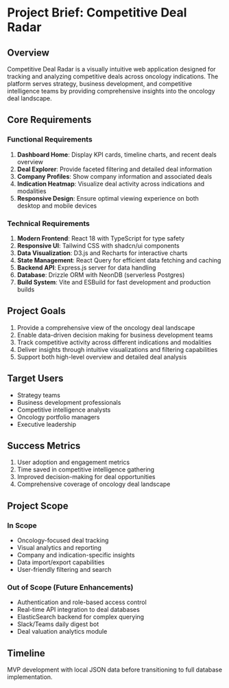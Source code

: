 # Project Brief: Competitive Deal Radar

## Overview
Competitive Deal Radar is a visually intuitive web application designed for tracking and analyzing competitive deals across oncology indications. The platform serves strategy, business development, and competitive intelligence teams by providing comprehensive insights into the oncology deal landscape.

## Core Requirements

### Functional Requirements
1. **Dashboard Home**: Display KPI cards, timeline charts, and recent deals overview
2. **Deal Explorer**: Provide faceted filtering and detailed deal information
3. **Company Profiles**: Show company information and associated deals
4. **Indication Heatmap**: Visualize deal activity across indications and modalities
5. **Responsive Design**: Ensure optimal viewing experience on both desktop and mobile devices

### Technical Requirements
1. **Modern Frontend**: React 18 with TypeScript for type safety
2. **Responsive UI**: Tailwind CSS with shadcn/ui components
3. **Data Visualization**: D3.js and Recharts for interactive charts
4. **State Management**: React Query for efficient data fetching and caching
5. **Backend API**: Express.js server for data handling
6. **Database**: Drizzle ORM with NeonDB (serverless Postgres)
7. **Build System**: Vite and ESBuild for fast development and production builds

## Project Goals
1. Provide a comprehensive view of the oncology deal landscape
2. Enable data-driven decision making for business development teams
3. Track competitive activity across different indications and modalities
4. Deliver insights through intuitive visualizations and filtering capabilities
5. Support both high-level overview and detailed deal analysis

## Target Users
- Strategy teams
- Business development professionals
- Competitive intelligence analysts
- Oncology portfolio managers
- Executive leadership

## Success Metrics
1. User adoption and engagement metrics
2. Time saved in competitive intelligence gathering
3. Improved decision-making for deal opportunities
4. Comprehensive coverage of oncology deal landscape

## Project Scope
### In Scope
- Oncology-focused deal tracking
- Visual analytics and reporting
- Company and indication-specific insights
- Data import/export capabilities
- User-friendly filtering and search

### Out of Scope (Future Enhancements)
- Authentication and role-based access control
- Real-time API integration to deal databases
- ElasticSearch backend for complex querying
- Slack/Teams daily digest bot
- Deal valuation analytics module

## Timeline
MVP development with local JSON data before transitioning to full database implementation.